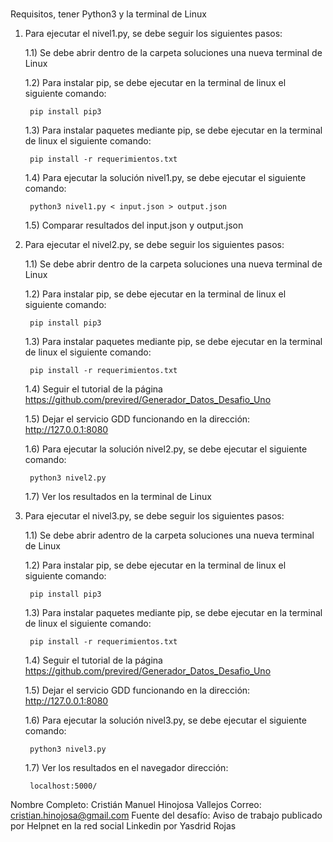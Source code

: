 #
Requisitos, tener Python3 y la terminal de Linux


1) Para ejecutar el nivel1.py, se debe seguir los siguientes pasos:

	1.1) Se debe abrir dentro de la carpeta soluciones una nueva terminal de Linux

	1.2) Para instalar pip, se debe ejecutar en la terminal de linux el siguiente comando:

		pip install pip3

	1.3) Para instalar paquetes mediante pip, se debe ejecutar en la terminal de linux el siguiente comando:

		pip install -r requerimientos.txt 

	1.4) Para ejecutar la solución nivel1.py, se debe ejecutar el siguiente comando:

		python3 nivel1.py < input.json > output.json

	1.5) Comparar resultados del input.json y output.json



2) Para ejecutar el nivel2.py, se debe seguir los siguientes pasos:

	1.1) Se debe abrir dentro de la carpeta soluciones una nueva terminal de Linux

	1.2) Para instalar pip, se debe ejecutar en la terminal de linux el siguiente comando:

		pip install pip3

	1.3) Para instalar paquetes mediante pip, se debe ejecutar en la terminal de linux el siguiente comando:

		pip install -r requerimientos.txt

	1.4) Seguir el tutorial de la página https://github.com/previred/Generador_Datos_Desafio_Uno

	1.5) Dejar el servicio GDD funcionando en la dirección: http://127.0.0.1:8080

	1.6) Para ejecutar la solución nivel2.py, se debe ejecutar el siguiente comando:

		python3 nivel2.py

	1.7) Ver los resultados en la terminal de Linux



3) Para ejecutar el nivel3.py, se debe seguir los siguientes pasos:

	1.1) Se debe abrir adentro de la carpeta soluciones una nueva terminal de Linux

	1.2) Para instalar pip, se debe ejecutar en la terminal de linux el siguiente comando:

		pip install pip3

	1.3) Para instalar paquetes mediante pip, se debe ejecutar en la terminal de linux el siguiente comando:

		pip install -r requerimientos.txt

	1.4) Seguir el tutorial de la página https://github.com/previred/Generador_Datos_Desafio_Uno 

	1.5) Dejar el servicio GDD funcionando en la dirección: http://127.0.0.1:8080

	1.6) Para ejecutar la solución nivel3.py, se debe ejecutar el siguiente comando:

		python3 nivel3.py

	1.7) Ver los resultados en el navegador dirección:

		localhost:5000/

Nombre Completo: Cristián Manuel Hinojosa Vallejos
Correo: cristian.hinojosa@gmail.com
Fuente del desafío: Aviso de trabajo publicado por Helpnet en la red social Linkedin por Yasdrid Rojas



